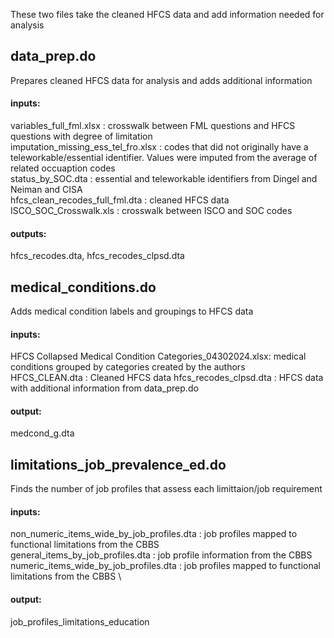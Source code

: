 These two files take the cleaned HFCS data and add information needed for analysis

## data_prep.do 
Prepares cleaned HFCS data for analysis and adds additional information
#### inputs: 
variables_full_fml.xlsx : crosswalk between FML questions and HFCS questions with degree of limitation \
imputation_missing_ess_tel_fro.xlsx  : codes that did not originally have a teleworkable/essential identifier. Values were imputed from the average of related occuaption codes \
status_by_SOC.dta : essential and teleworkable identifiers from Dingel and Neiman and CISA \
hfcs_clean_recodes_full_fml.dta : cleaned HFCS data \
ISCO_SOC_Crosswalk.xls : crosswalk between ISCO and SOC codes
#### outputs: 
hfcs_recodes.dta, hfcs_recodes_clpsd.dta 

## medical_conditions.do 
Adds medical condition labels and groupings to HFCS data 
#### inputs: 
HFCS Collapsed Medical Condition Categories_04302024.xlsx: medical conditions grouped by categories created by the authors \
HFCS_CLEAN.dta : Cleaned HFCS data
hfcs_recodes_clpsd.dta : HFCS data with additional information from data_prep.do
#### output: 
medcond_g.dta

## limitations_job_prevalence_ed.do
Finds the number of job profiles that assess each limittaion/job requirement
#### inputs: 
non_numeric_items_wide_by_job_profiles.dta : job profiles mapped to functional limitations from the CBBS \
general_items_by_job_profiles.dta : job profile information from the CBBS \
numeric_items_wide_by_job_profiles.dta : job profiles mapped to functional limitations from the CBBS \
#### output:
job_profiles_limitations_education
